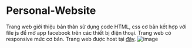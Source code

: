 # Personal-Website

Trang web giới thiệu bản thân sử dụng code HTML, css cơ bản kết hợp với file js để mở app facebook trên các thiết bị điện thoại. Trang web có responsive mức cơ bản. Trang web được host tại [đây](https://anhndm.netlify.app/).
![image](https://user-images.githubusercontent.com/78216350/222950790-acb02cf3-f399-465a-9e11-f82aa38156b7.png)
